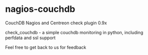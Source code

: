 nagios-couchdb
==============

CouchDB Nagios and Centreon check plugin 0.9x

check_couchdb - a simple couchdb monitoring in python, including perfdata and ssl support

Feel free to get back to us for feedback

